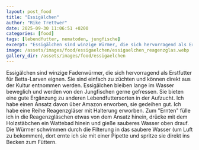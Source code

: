 ```yaml
---
layout: post_food
title: "Essigälchen"
author: "Rike Trettwer"
date: 2025-09-30 11:06:51 +0200
categories: [food]
tags: [lebendfutter, nematoden, jungfische]
excerpt: "Essigälchen sind winzige Würmer, die sich hervorragend als Erstfutter eignen."
image: /assets/images/food/essigaelchen/essigaelchen_reagenzglas.webp
gallery_dir: /assets/images/food/essigaelchen
---
```










Essigälchen sind winzige Fadenwürmer, die sich hervorragend als Erstfutter für Betta-Larven eignen. Sie sind einfach zu
züchten und können direkt aus der Kultur entnommen werden. Essigälchen bleiben lange im Wasser beweglich und werden von
den Jungfischen gerne gefressen. Sie bieten eine gute Ergänzung zu anderen Lebendfuttersorten in der Aufzucht.
Ich habe einen Ansatz davon über Amazon erworben, sie gedeihen gut. Ich habe eine Reihe Reagenzgläser mit Halterung
erworben. Zum "Ernten" fülle ich in die Reagenzgläschen etwas von dem Ansatz hinein, drücke mit dem Holzstäbchen ein
Wattebad hinein und gieße sauberes Wasser oben drauf. Die Würmer schwimmen durch die Filterung in das saubere Wasser (um
Luft zu bekommen), dort ernte ich sie mit einer Pipette und spritze sie direkt ins Becken zum Füttern.